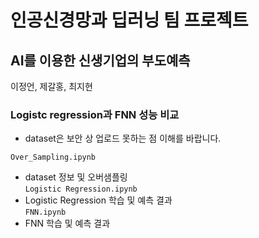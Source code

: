 # 인공신경망과 딥러닝 팀 프로젝트

## AI를 이용한 신생기업의 부도예측
이정언, 제갈홍, 최지현

### Logistc regression과 FNN 성능 비교
+ dataset은 보안 상 업로드 못하는 점 이해를 바랍니다.

`Over_Sampling.ipynb`
+ dataset 정보 및 오버샘플링  
`Logistic Regression.ipynb`
+ Logistic Regression 학습 및 예측 결과  
`FNN.ipynb`
+ FNN 학습 및 예측 결과  
